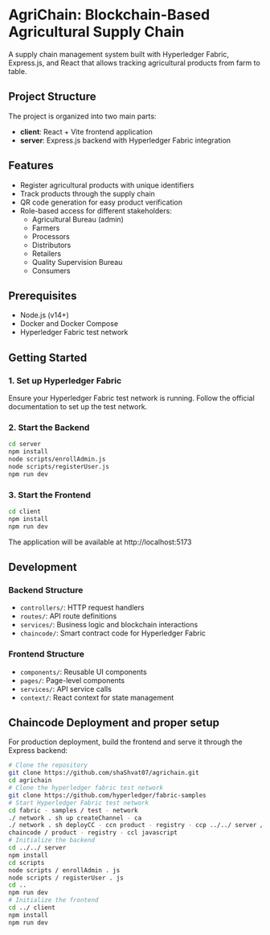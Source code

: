 # AgriChain: Blockchain-Based Agricultural Supply Chain

A supply chain management system built with Hyperledger Fabric, Express.js, and React that allows tracking agricultural products from farm to table.

## Project Structure

The project is organized into two main parts:

- **client**: React + Vite frontend application
- **server**: Express.js backend with Hyperledger Fabric integration

## Features

- Register agricultural products with unique identifiers
- Track products through the supply chain
- QR code generation for easy product verification
- Role-based access for different stakeholders:
  - Agricultural Bureau (admin)
  - Farmers
  - Processors
  - Distributors
  - Retailers
  - Quality Supervision Bureau
  - Consumers

## Prerequisites

- Node.js (v14+)
- Docker and Docker Compose
- Hyperledger Fabric test network

## Getting Started

### 1. Set up Hyperledger Fabric

Ensure your Hyperledger Fabric test network is running. Follow the official documentation to set up the test network.

### 2. Start the Backend

```bash
cd server
npm install
node scripts/enrollAdmin.js
node scripts/registerUser.js
npm run dev
```

### 3. Start the Frontend

```bash
cd client
npm install
npm run dev
```

The application will be available at http://localhost:5173

## Development 

### Backend Structure

- `controllers/`: HTTP request handlers
- `routes/`: API route definitions
- `services/`: Business logic and blockchain interactions
- `chaincode/`: Smart contract code for Hyperledger Fabric

### Frontend Structure

- `components/`: Reusable UI components
- `pages/`: Page-level components
- `services/`: API service calls
- `context/`: React context for state management

## Chaincode Deployment and proper setup

For production deployment, build the frontend and serve it through the Express backend:

```bash
# Clone the repository
git clone https://github.com/shaShvat07/agrichain.git
cd agrichain
# Clone the hyperledger fabric test network
git clone https://github.com/hyperledger/fabric-samples
# Start Hyperledger Fabric test network
cd fabric - samples / test - network
./ network . sh up createChannel - ca
./ network . sh deployCC - ccn product - registry - ccp ../../ server /
chaincode / product - registry - ccl javascript
# Initialize the backend
cd ../../ server
npm install
cd scripts
node scripts / enrollAdmin . js
node scripts / registerUser . js
cd ..
npm run dev
# Initialize the frontend
cd ../ client
npm install
npm run dev
